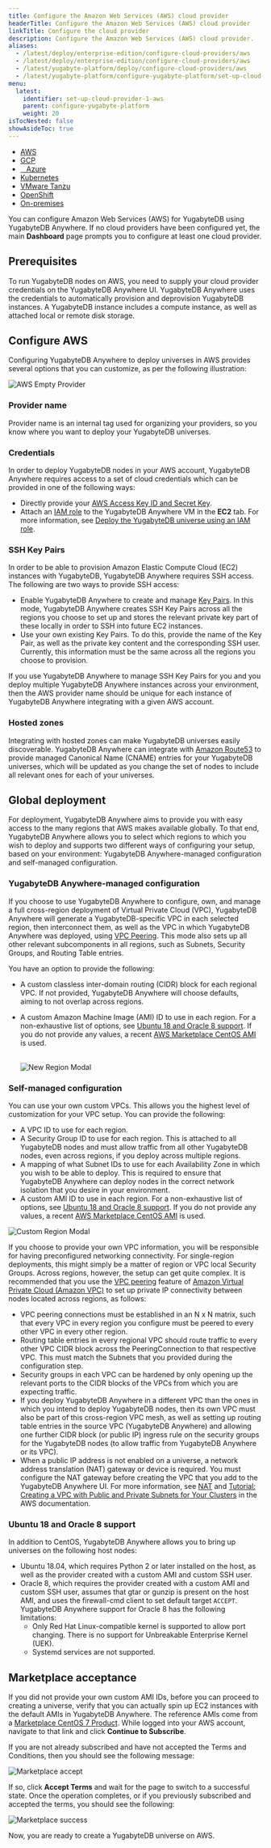 ```yaml
---
title: Configure the Amazon Web Services (AWS) cloud provider
headerTitle: Configure the Amazon Web Services (AWS) cloud provider
linkTitle: Configure the cloud provider
description: Configure the Amazon Web Services (AWS) cloud provider.
aliases:
  - /latest/deploy/enterprise-edition/configure-cloud-providers/aws
  - /latest/deploy/enterprise-edition/configure-cloud-providers/aws
  - /latest/yugabyte-platform/deploy/configure-cloud-providers/aws
  - /latest/yugabyte-platform/configure-yugabyte-platform/set-up-cloud-provider/
menu:
  latest:
    identifier: set-up-cloud-provider-1-aws
    parent: configure-yugabyte-platform
    weight: 20
isTocNested: false
showAsideToc: true
---
```


<ul class="nav nav-tabs-alt nav-tabs-yb">
  <li>
    <a href="../aws/" class="nav-link active">
      <i class="fab fa-aws"></i>
      AWS
    </a>
  </li>

  <li>
    <a href="../gcp/" class="nav-link">
      <i class="fab fa-google" aria-hidden="true"></i>
      GCP
    </a>
  </li>

  <li>
    <a href="../azure/" class="nav-link">
      <i class="icon-azure" aria-hidden="true"></i>
      &nbsp;&nbsp; Azure
    </a>
  </li>

  <li>
    <a href="../kubernetes/" class="nav-link">
      <i class="fas fa-cubes" aria-hidden="true"></i>
      Kubernetes
    </a>
  </li>

  <li>
    <a href="../vmware-tanzu/" class="nav-link">
      <i class="fas fa-cubes" aria-hidden="true"></i>
      VMware Tanzu
    </a>
  </li>

  <li>
    <a href="../openshift/" class="nav-link">
      <i class="fas fa-cubes" aria-hidden="true"></i>OpenShift</a>
  </li>

  <li>
    <a href="../on-premises/" class="nav-link">
      <i class="fas fa-building"></i>
      On-premises
    </a>
  </li>

</ul>

You can configure Amazon Web Services (AWS) for YugabyteDB using YugabyteDB Anywhere. If no cloud providers have been configured yet, the main **Dashboard** page prompts you to configure at least one cloud provider.

## Prerequisites

To run YugabyteDB nodes on AWS, you need to supply your cloud provider credentials on the YugabyteDB Anywhere UI. YugabyteDB Anywhere uses the credentials to automatically provision and deprovision YugabyteDB instances. A YugabyteDB instance includes a compute instance, as well as attached local or remote disk storage.

## Configure AWS

Configuring YugabyteDB Anywhere to deploy universes in AWS provides several options that you can customize, as per the following illustration:

![AWS Empty Provider](/images/ee/aws-setup/aws_provider_empty.png)

### Provider name

Provider name is an internal tag used for organizing your providers, so you know where you want to deploy your YugabyteDB universes.

### Credentials

In order to deploy YugabyteDB nodes in your AWS account, YugabyteDB Anywhere requires access to a set of cloud credentials which can be provided in one of the following ways:

- Directly provide your [AWS Access Key ID and Secret Key](http://docs.aws.amazon.com/general/latest/gr/managing-aws-access-keys.html).
- Attach an [IAM role](https://docs.aws.amazon.com/AWSEC2/latest/UserGuide/iam-roles-for-amazon-ec2.html) to the YugabyteDB Anywhere VM in the **EC2** tab. For more information, see [Deploy the YugabyteDB universe using an IAM role](../../../install-yugabyte-platform/prepare-environment/aws/#deploy-the-yugabytedb-universe-using-an-iam-role).

### SSH Key Pairs

In order to be able to provision Amazon Elastic Compute Cloud (EC2) instances with YugabyteDB, YugabyteDB Anywhere requires SSH access. The following are two ways to provide SSH access:

- Enable YugabyteDB Anywhere to create and manage [Key Pairs](https://docs.aws.amazon.com/AWSEC2/latest/UserGuide/ec2-key-pairs.html). In this mode, YugabyteDB Anywhere creates SSH Key Pairs across all the regions you choose to set up and stores the relevant private key part of these locally in order to SSH into future EC2 instances.
- Use your own existing Key Pairs. To do this, provide the name of the Key Pair, as well as the private key content and the corresponding SSH user. Currently, this information must be the same across all the regions you choose to provision.

If you use YugabyteDB Anywhere to manage SSH Key Pairs for you and you deploy multiple YugabyteDB Anywhere instances across your environment, then the AWS provider name should be unique for each instance of YugabyteDB Anywhere integrating with a given AWS account.

### Hosted zones

Integrating with hosted zones can make YugabyteDB universes easily discoverable. YugabyteDB Anywhere can integrate with [Amazon Route53](https://docs.aws.amazon.com/Route53/latest/DeveloperGuide/Welcome.html) to provide managed Canonical Name (CNAME) entries for your YugabyteDB universes, which will be updated as you change the set of nodes to include all relevant ones for each of your universes.

## Global deployment

For deployment, YugabyteDB Anywhere aims to provide you with easy access to the many regions that AWS makes available globally. To that end, YugabyteDB Anywhere allows you to select which regions to which you wish to deploy and supports two different ways of configuring your setup, based on your environment: YugabyteDB Anywhere-managed configuration and self-managed configuration.

### YugabyteDB Anywhere-managed configuration

If you choose to use YugabyteDB Anywhere to configure, own, and manage a full cross-region deployment of Virtual Private Cloud (VPC), YugabyteDB Anywhere will generate a YugabyteDB-specific VPC in each selected region, then interconnect them, as well as the VPC in which YugabyteDB Anywhere was deployed, using [VPC Peering](https://docs.aws.amazon.com/vpc/latest/userguide/vpc-peering.html). This mode also sets up all other relevant subcomponents in all regions, such as Subnets, Security Groups, and Routing Table entries.

You have an option to provide the following:

- A custom classless inter-domain routing (CIDR) block for each regional VPC. If not provided, YugabyteDB Anywhere will choose defaults, aiming to not overlap across regions.

- A custom Amazon Machine Image (AMI) ID to use in each region. For a non-exhaustive list of options, see [Ubuntu 18 and Oracle 8 support](#ubuntu-18-and-oracle-8-support). If you do not provide any values, a recent [AWS Marketplace CentOS AMI](https://wiki.centos.org/Cloud/AWS) is used.<br><br>

  ![New Region Modal](/images/ee/aws-setup/aws_new_region.png)

### Self-managed configuration

You can use your own custom VPCs. This allows you the highest level of customization for your VPC setup. You can provide the following:

- A VPC ID to use for each region.
- A Security Group ID to use for each region. This is attached to all YugabyteDB nodes and must allow traffic from all other YugabyteDB nodes, even across regions, if you deploy across multiple regions.
- A mapping of what Subnet IDs to use for each Availability Zone in which you wish to be able to deploy. This is required to ensure that YugabyteDB Anywhere can deploy nodes in the correct network isolation that you desire in your environment.
- A custom AMI ID to use in each region. For a non-exhaustive list of options, see [Ubuntu 18 and Oracle 8 support](#ubuntu-18-and-oracle-8-support). If you do not provide any values, a recent [AWS Marketplace CentOS AMI](https://wiki.centos.org/Cloud/AWS) is used.

![Custom Region Modal](/images/ee/aws-setup/aws_custom_region.png)

If you choose to provide your own VPC information, you will be responsible for having preconfigured networking connectivity. For single-region deployments, this might simply be a matter of region or VPC local Security Groups. Across regions, however, the setup can get quite complex. It is recommended that you use the [VPC peering](https://docs.aws.amazon.com/vpc/latest/peering/working-with-vpc-peering.html) feature of [Amazon Virtual Private Cloud (Amazon VPC)](https://docs.aws.amazon.com/vpc/latest/userguide/what-is-amazon-vpc.html) to set up private IP connectivity between nodes located across regions, as follows:

- VPC peering connections must be established in an N x N matrix, such that every VPC in every region you configure must be peered to every other VPC in every other region.
- Routing table entries in every regional VPC should route traffic to every other VPC CIDR block across the PeeringConnection to that respective VPC. This must match the Subnets that you provided during the configuration step.
- Security groups in each VPC can be hardened by only opening up the relevant ports to the CIDR blocks of the VPCs from which you are expecting traffic.
- If you deploy YugabyteDB Anywhere in a different VPC than the ones in which you intend to deploy YugabyteDB nodes, then its own VPC must also be part of this cross-region VPC mesh, as well as setting up routing table entries in the source VPC (YugabyteDB Anywhere) and allowing one further CIDR block (or public IP) ingress rule on the security groups for the YugabyteDB nodes (to allow traffic from YugabyteDB Anywhere or its VPC).
- When a public IP address is not enabled on a universe, a network address translation (NAT) gateway or device is required. You must configure the NAT gateway before creating the VPC that you add to the YugabyteDB Anywhere UI. For more information, see [NAT](https://docs.aws.amazon.com/vpc/latest/userguide/vpc-nat.html) and [Tutorial: Creating a VPC with Public and Private Subnets for Your Clusters](https://docs.aws.amazon.com/AmazonECS/latest/developerguide/create-public-private-vpc.html) in the AWS documentation.

### Ubuntu 18 and Oracle 8 support

In addition to CentOS, YugabyteDB Anywhere allows you to bring up universes on the following host nodes:

- Ubuntu 18.04, which requires Python 2 or later installed on the host, as well as the provider created with a custom AMI and custom SSH user.
- Oracle 8, which requires the provider created with a custom AMI and custom SSH user, assumes that gtar or gunzip is present on the host AMI, and uses the firewall-cmd client to set default target `ACCEPT`. YugabyteDB Anywhere support for Oracle 8 has the following limitations:
  - Only Red Hat Linux-compatible kernel is supported to allow port changing. There is no support for Unbreakable Enterprise Kernel (UEK).
  - Systemd services are not supported.

## Marketplace acceptance

If you did not provide your own custom AMI IDs, before you can proceed to creating a universe, verify that you can actually spin up EC2 instances with the default AMIs in YugabyteDB Anywhere. The reference AMIs come from a [Marketplace CentOS 7 Product](https://aws.amazon.com/marketplace/pp/B00O7WM7QW/). While logged into your AWS account, navigate to that link and click **Continue to Subscribe**.

If you are not already subscribed and have not accepted the Terms and Conditions, then you should see the following message:

![Marketplace accept](/images/ee/aws-setup/marketplace-accept.png)

If so, click **Accept Terms** and wait for the page to switch to a successful state. Once the operation completes, or if you previously subscribed and accepted the terms, you should see the following:

![Marketplace success](/images/ee/aws-setup/marketplace-success.png)

Now, you are ready to create a YugabyteDB universe on AWS.
